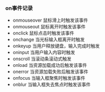 ### on事件记录
+ onmouseover  鼠标滑上时触发该事件
+ onmouseout   鼠标离开时触发该事件
+ onclick   鼠标点击时触发该事件
+ onchange 当光标输入框离开时触发
+ onkeyup  当用户释放键盘，输入完成时触发
+ oninput  当用户输入内容时触发
+ onscroll  当滚动条滚动式触发
+ onload  当资源加载成功后触发该事件
+ onerror 当资源加载失败后触发该事件
+ onfocus 当输入框聚焦时触发该事件
+ onblur  当输入框失去焦点时触发该事件
